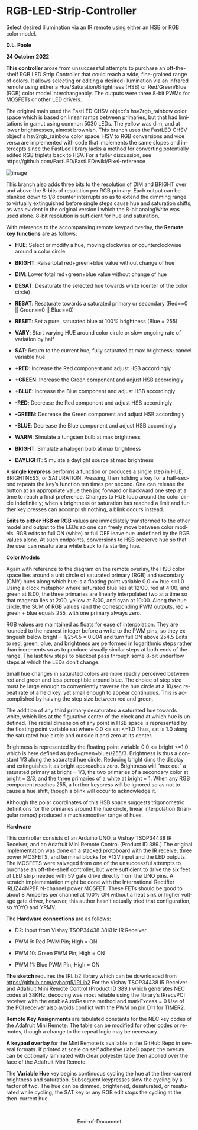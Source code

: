 # RGB-LED-Strip-Controller
Select desired illumination via an IR remote using either an HSB or RGB color model. 
<html>
<body lang="en-US" dir="ltr">
<p><b>D.L. Poole</b></p>
<p><b>24 October 2022 </b>
</p>
<p><b>This controller </b>arose from unsuccessful attempts to purchase an off-the-shelf RGB LED Strip Controller that could reach a wide, fine-grained range of colors. It allows selecting or editing a desired illumination via an
infrared remote using either a Hue/Saturation/Brightness (HSB) or Red/Green/Blue (RGB) color model interchangeably.  The outputs were three 8-bit PWMs for MOSFETs or other LED drivers.</p>

<p> The original main used the FastLED CHSV object's hsv2rgb_rainbow color space which is based on linear ramps between primaries, but that had limitations in gamut using common 5030 LEDs. The yellow was dim, and at lower brightnesses, almost brownish. This branch uses the FastLED CHSV object's hsv2rgb_rainbow color space. HSV to RGB conversions and vice versa are implemented with code that implements the same slopes and intercepts since the FastLed library lacks a method for converting potentially edited RGB triplets back to HSV. For a fuller discussion, see https://github.com/FastLED/FastLED/wiki/Pixel-reference
</p>

![image](https://user-images.githubusercontent.com/13832029/197672617-129dd700-0b57-4815-897b-407617b11c54.png)

This branch also adds three bits to the resolution of DIM and BRIGHT over and above the 8-bits of resolution per RGB primary. Each output can be blanked down to 1/8 counter interrupts so as to extend the dimming range to virtually extinguished before single steps cause hue and saturation shifts, as was evident in the original version I which the 8-bit analogWrite was used alone. 8-bit resolution is sufficient for hue and saturation.

<p>With reference to the accompanying remote keypad overlay, t</span>he
</span><b>Remote key functions</b> are as follows: 
</p>
<ul>
<li/>
	<b>HUE</b>: Select or modify a hue, moving clockwise or
	counterclockwise around a color circle</p>
	<li/>
<p><b>BRIGHT</b>:
	Raise total red+green+blue value without change of hue</p>
	<li/>
<p><b>DIM</b>:
	Lower total red+green+blue value without change of hue</p>
	<li/>
<p><b>DESAT</b>:
	Desaturate the selected hue towards white (center of the color
	circle)</p>
	<li/>
<p><b>RESAT</b>:
	Resaturate towards a saturated primary or secondary (Red==0 ||
	Green==0 || Blue==0)</p>
	<li/>
<p><b>RESET</b>:
	Set a pure, saturated blue at 100% brightness (Blue = 255)</p>
	<li/>
<p><b>VARY</b>:
	Start varying HUE around color circle or slow ongoing rate of
	variation by half</p>
	<li/>
<p><b>SAT</b>:
	Return to the current hue, fully saturated at max brightness;
	cancel variable hue</p>
	<li/>
<p><b>+RED</b>:
	Increase the Red component and adjust HSB accordingly</p>
	<li/>
<p><b>+GREEN</b>:
	Increase the Green component and adjust HSB accordingly</p>
	<li/>
<p><b>+BLUE</b>:
	Increase the Blue component and adjust HSB accordingly</p>
	<li/>
<p><b>-RED</b>:
	Decrease the Red component and adjust HSB accordingly</p>
	<li/>
<p><b>-GREEN</b>:
	Decrease the Green component and adjust HSB accordingly</p>
	<li/>
<p><b>-BLUE</b>:
	Decrease the Blue component and adjust HSB accordingly</p>
	<li/>
<p><b>WARM</b>:
	Simulate a tungsten bulb at max brightness</p>
	<li/>
<p><b>BRIGHT</b>:
	Simulate a halogen bulb at max brightness</p>
	<li/>
<p><b>DAYLIGHT</b>:
	Simulate a daylight source at max brightness</p>
</ul>
<p>A <b>single keypress</b>
performs a function or produces a single step in HUE, BRIGHTNESS, or
SATURATION. Pressing, then holding a key for a half-second repeats
the key’s function ten times per second. One can release the button
at an appropriate value then jog forward or backward one step at a
time to reach a final preference. Changes to HUE loop around the
color circle indefinitely; when a brightness or saturation has
reached a limit and further key presses can accomplish nothing, a
blink occurs instead.</p>
<p><b>Edits to either
HSB or RGB</b> values are immediately transformed to the other model
and output to the LEDs so one can freely move between color models.
RGB edits to full ON (white) or full OFF leave hue undefined by the
RGB values alone. At such endpoints, conversions to HSB preserve hue
so that the user can resaturate a white back to its starting hue.</p>
<p >
<b>Color Models</b></p>
<p >
Again with reference to the diagram on the remote overlay, the HSB
color space lies around a unit circle of saturated primary (RGB) and
secondary (CMY) hues along which hue is a floating point variable 0.0
&lt;= hue &lt;=1.0  Using a clock metaphor where saturated blue lies
at 12:00, red at 4:00, and green at 8:00, the three primaries are
linearly interpolated two at a time so that magenta lies at 2:00,
yellow at 6:00, and cyan at 10:00. Along the hue circle, the SUM of
RGB values (and the corresponding PWM outputs, red + green + blue
equals 255, with one primary always zero.</p>
<p>RGB values are
maintained as floats for ease of interpolation. They are rounded to
the nearest integer before a write to the PWM pins, so they
extinguish below bright = 1/254.5 = 0.004 and turn full ON above
254.5 Edits to red, green, blue, and brightness are performed in
logarithmic steps rather than increments so as to produce visually
similar steps at both ends of the range. The last few steps to
blackout pass through some 8-bit underflow steps at which the LEDs
don’t change.</p>
<p>Small hue changes in
saturated colors are more readily perceived between red and green and
less perceptible around blue. The choice of step size must be large
enough to conveniently traverse the hue circle at a 10/sec repeat
rate of a held key, yet small enough to appear continuous. This is
accomplished by halving the step size between red and green. 
</p>
<p>The addition of any
third primary desaturates a saturated hue towards white, which lies
at the figurative center of the clock and at which hue is undefined.
The radial dimension of any point in HSB space is represented by the
floating point variable sat where 0.0 &lt;= sat &lt;=1.0 Thus, sat is
1.0 along the saturated hue circle and outside it and zero at its
center.</p>
<p>Brightness is
represented by the floating point variable 0.0 &lt;= bright &lt;=1.0
which is here defined as (red+green+blue)/255/3. Brightness is thus a
constant 1/3 along the saturated hue circle. Reducing bright dims the
display and extinguishes it as bright approaches zero. Brightness
will “max out” a saturated primary at bright = 1/3, the two
primaries of a secondary color at bright = 2/3, and the three
primaries of a white at bright = 1. When any RGB component reaches
255, a further keypress will be ignored so as not to cause a hue
shift, though a blink will occur to acknowledge it. 
</p>
<p>Although the polar
coordinates of this HSB space suggests trigonometric definitions for
the primaries around the hue circle, linear interpolation (triangular
ramps) produced a much smoother range of hues. 
</p>
<p><b>Hardware</b></p>
<p>This controller consists of an Arduino UNO, a Vishay TSOP34438 IR
Receiver, and an Adafruit Mini Remote Control (Product ID 389.) The
original implementation was done on a stacked protoboard with the IR
receive, three power MOSFETS, and terminal blocks for +12V input and
the LED outputs. The MOSFETS were salvaged from one of the
unsuccessful attempts to purchase an off-the-shelf controller, but
were sufficient to drive the six feet of LED strip needed with 5V
gate drive directly from the UNO pins. A scratch implementation might
be done with the International Rectifier IRLIZ44NPBF N-channel power
MOSFET. These FETs should be good to about 8 Amperes per channel at
100% ON without a heat sink or higher voltage gate driver, however,
this author hasn’t actually tried that configuration, so YOYO and
YRMV. 
</p>
<p>The <b>Hardware connections</b> are as follows: 
</p>
<ul>
	<li/>
<p>D2: Input
	from Vishay TSOP34438 38KHz IR Receiver</p>
</ul>
<ul>
	<li/>
<p>PWM 9: Red
	PWM Pin; High = ON</p>
	<li/>
<p>PWM 10: Green
	PWM Pin; High = ON</p>
	<li/>
<p>PWM 11: Blue
	PWM Pin; High = ON</p>
</ul>
<p><b>The sketch
</b>requires the IRLib2 library which can be downloaded from
<a href="https://github.com/cyborg5/IRLib2">https://github.com/cyborg5/IRLib2</a>
For the Vishay TSOP34438 IR Receiver and Adafruit Mini Remote Control
(Product ID 389,) which generates NEC codes at 38KHz, decoding was
most reliable using the library’s IRrecvPCI receiver with the
enableAutoResume method and markExcess = 0 Use of the PCI receiver
also avoids conflict with the PWM on pin D11 for TIMER2.</p>
<p><b>Remote Key
Assignments </b>are tabulated
</span>constants for the NEC key codes of the Adafruit Mini Remote.
The table can be modified for other codes or remotes, though a change
to the repeat logic may be necessary. 
</p>
<p><b>A keypad overlay
</b>for the Mini Remote is available in the GitHub Repo in several
formats. If printed at scale on self adhesive (label) paper, the
overlay can be optionally laminated with clear polyester tape then
applied over the face of the Adafruit Mini Remote. 
</p>
<p>The
</span><b>Variable Hue </b>key
begins</span> continuous cycling
the hue at the then-current</span> brightness
and saturation. Subsequent keypresses slow the cycling by a factor of
two. The hue can be dimmed, brightened, desaturated, or resaturated
while cycling; the SAT key or any RGB edit stops the cycling at the
then-current hue. </span>
</p>
<p><br/>

</p>
<p align="center" >
End-of-Document</p>
</body>
</html>
